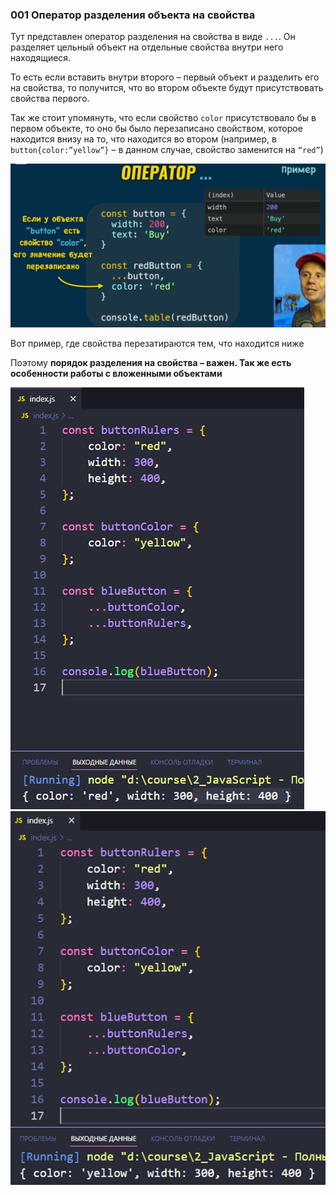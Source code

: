 ### 001 Оператор разделения объекта на свойства

Тут представлен оператор разделения на свойства в виде `...`. Он разделяет цельный объект на отдельные свойства внутри него находящиеся.

То есть если вставить внутри второго – первый объект и разделить его на свойства, то получится, что во втором объекте будут присутствовать свойства первого.

Так же стоит упомянуть, что если свойство `color` присутствовало бы в первом объекте, то оно бы было перезаписано свойством, которое находится внизу на то, что находится во втором (например, в `button{color:”yellow”}` – в данном случае, свойство заменится на `“red”`)

![](_png/2958597cbf2f95be7838afdac767c702.png)

Вот пример, где свойства перезатираются тем, что находится ниже

Поэтому **порядок разделения на свойства – важен. Так же есть особенности работы с вложенными объектами**

![](_png/ed6dbe9b3abaf364c8fdc344fa5ea1c0.png)![](_png/c9cc694ba81589dd17f3884ab8c10d78.png)